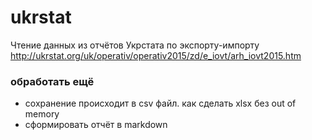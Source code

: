 ﻿# ukrstat
Чтение данных из отчётов Укрстата по экспорту-импорту
http://ukrstat.org/uk/operativ/operativ2015/zd/e_iovt/arh_iovt2015.htm
### обработать ещё
* сохранение происходит в csv файл. как сделать xlsx без out of memory
* сформировать отчёт в markdown

